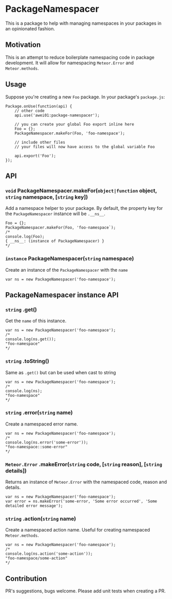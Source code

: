 # PackageNamespacer

This is a package to help with managing namespaces in your packages in an opinionated fashion.

## Motivation

This is an attempt to reduce boilerplate namespacing code in package development. It will allow for namespacing `Meteor.Error` and `Meteor.methods`.

## Usage

Suppose you're creating a new `Foo` package. In your package's `package.js`:

```
Package.onUse(function(api) {
	// other code
	api.use('awei01:package-namespacer');

	// you can create your global Foo export inline here
	Foo = {};
	PackageNamespacer.makeFor(Foo, 'foo-namespace');

	// include other files
	// your files will now have access to the global variable Foo

	api.export('Foo');
});
```

## API

### `void` PackageNamespacer.makeFor(`object|function` object, `string` namespace, [`string` key]) ###

Add a namespace helper to your package. By default, the property key for the `PackageNamespacer` instance will be `.__ns__`.

```
Foo = {};
PackageNamespacer.makeFor(Foo, 'foo-namespace`);
/*
console.log(Foo);
{ __ns__: (instance of PackageNamespacer) }
*/
```

### `instance` PackageNamespacer(`string` namespace) ###

Create an instance of the `PackageNamespacer` with the `name`

```
var ns = new PackageNamespacer('foo-namespace');
```

## PackageNamespacer instance API ##

### `string` .get() ###
Get the `name` of this instance.

```
var ns = new PackageNamespacer('foo-namespace');
/*
console.log(ns.get());
"foo-namespace"
*/
```

### `string` .toString() ###
Same as `.get()` but can be used when cast to string
```
var ns = new PackageNamespacer('foo-namespace');
/*
console.log(ns);
"foo-namespace"
*/
```

### `string` .error(`string` name) ###
Create a namespaced error name.

```
var ns = new PackageNamespacer('foo-namespace');
/*
console.log(ns.error('some-error'));
"foo-namespace::some-error"
*/
```

### `Meteor.Error` .makeError(`string` code, [`string` reason], [`string` details]) ###
Returns an instance of `Meteor.Error` with the namespaced code, reason and details.

```
var ns = new PackageNamespacer('foo-namespace');
var error = ns.makeError('some-error, 'Some error occurred', 'Some detailed error message');
```

### `string` .action(`string` name) ###
Create a namespaced action name. Useful for creating namespaced `Meteor.methods`.

```
var ns = new PackageNamespacer('foo-namespace');
/*
console.log(ns.action('some-action'));
"foo-namespace/some-action"
*/
```

## Contribution
PR's suggestions, bugs welcome. Please add unit tests when creating a PR.
